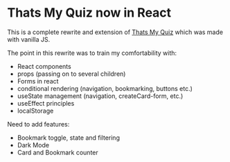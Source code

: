 # Thats My Quiz now in React

This is a complete rewrite and extension of <a href="#"> Thats My Quiz</a> which was made with vanilla JS.

The point in this rewrite was to train my comfortability with:

- React components
- props (passing on to several children)
- Forms in react
- conditional rendering (navigation, bookmarking, buttons etc.)
- useState management (navigation, createCard-form, etc.)
- useEffect principles
- localStorage

Need to add features:

- Bookmark toggle, state and filtering
- Dark Mode
- Card and Bookmark counter
